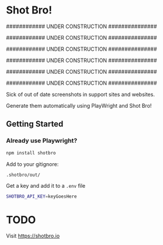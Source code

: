 
# Shot Bro!

############ UNDER CONSTRUCTION ###############

############ UNDER CONSTRUCTION ###############

############ UNDER CONSTRUCTION ###############

############ UNDER CONSTRUCTION ###############

############ UNDER CONSTRUCTION ###############

############ UNDER CONSTRUCTION ###############

Sick of out of date screenshots in support sites and websites.  

Generate them automatically using PlayWright and Shot Bro!

## Getting Started

### Already use Playwright?

```bash
npm install shotbro
```

Add to your gitignore:
```gitignore
.shotbro/out/
```

Get a key and add it to a `.env` file
```bash
SHOTBRO_API_KEY=keyGoesHere
```

# TODO


Visit https://shotbro.io
